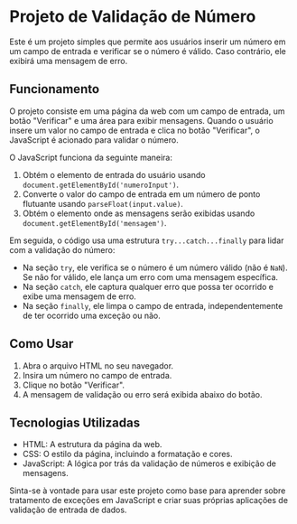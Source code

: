# Projeto de Validação de Número

Este é um projeto simples que permite aos usuários inserir um número em um campo de entrada e verificar se o número é válido. Caso contrário, ele exibirá uma mensagem de erro.

## Funcionamento

O projeto consiste em uma página da web com um campo de entrada, um botão "Verificar" e uma área para exibir mensagens. Quando o usuário insere um valor no campo de entrada e clica no botão "Verificar", o JavaScript é acionado para validar o número.

O JavaScript funciona da seguinte maneira:

1. Obtém o elemento de entrada do usuário usando `document.getElementById('numeroInput')`.
2. Converte o valor do campo de entrada em um número de ponto flutuante usando `parseFloat(input.value)`.
3. Obtém o elemento onde as mensagens serão exibidas usando `document.getElementById('mensagem')`.

Em seguida, o código usa uma estrutura `try...catch...finally` para lidar com a validação do número:

- Na seção `try`, ele verifica se o número é um número válido (não é `NaN`). Se não for válido, ele lança um erro com uma mensagem específica.
- Na seção `catch`, ele captura qualquer erro que possa ter ocorrido e exibe uma mensagem de erro.
- Na seção `finally`, ele limpa o campo de entrada, independentemente de ter ocorrido uma exceção ou não.

## Como Usar

1. Abra o arquivo HTML no seu navegador.
2. Insira um número no campo de entrada.
3. Clique no botão "Verificar".
4. A mensagem de validação ou erro será exibida abaixo do botão.

## Tecnologias Utilizadas

- HTML: A estrutura da página da web.
- CSS: O estilo da página, incluindo a formatação e cores.
- JavaScript: A lógica por trás da validação de números e exibição de mensagens.

Sinta-se à vontade para usar este projeto como base para aprender sobre tratamento de exceções em JavaScript e criar suas próprias aplicações de validação de entrada de dados.
